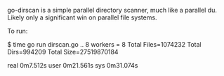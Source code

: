 go-dirscan is a simple parallel directory scanner, much like a parallel du.  Likely only a significant win on parallel file systems.

To run:

$ time go run dirscan.go .. 8
workers = 8
Total Files=1074232 Total Dirs=994209 Total Size=27519870184

real	0m7.512s
user	0m21.561s
sys	0m31.074s
